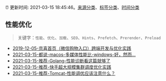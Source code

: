 :alarm_clock: 更新时间: 2021-03-15 18:45:46。[来源分类](../README.md)、[标签分类](../TAGS.md)、[时间分类](../TIMELINE.md)

## 性能优化


> 关键字：`性能`、`优化`、`加载`、`SEO`、`Hints`、`Prefetch`、`Prerender`、`Preload`



- [2019-12-05-京喜首页（微信购物入口）跨端开发与优化实践](https://juejin.im/post/5de66e916fb9a015fd699b46) 
- [2021-03-15-都说-macos-多媒体性能比-windows-好，然而...](https://www.v2ex.com/t/761906) 
- [2021-03-15-推荐-Golang-性能诊断看这篇就够了](https://toutiao.io/k/3loin1u) 
- [2021-03-15-推荐-快手超大规模集群调度优化实践](https://toutiao.io/k/671eano) 
- [2021-03-15-推荐-Tomcat-性能调优应该注意什么？](https://toutiao.io/k/kldrkzc) 